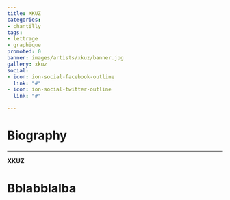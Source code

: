 ```yaml
---
title: XKUZ
categories:
- chantilly
tags:
- lettrage
- graphique
promoted: 0
banner: images/artists/xkuz/banner.jpg
gallery: xkuz
social:
- icon: ion-social-facebook-outline
  link: "#"
- icon: ion-social-twitter-outline
  link: "#"

---
```

# Biography

***

**XKUZ**

# Bblabblalba